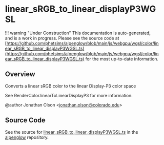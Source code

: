 # linear_sRGB_to_linear_displayP3WGSL

!!! warning "Under Construction"
    This documentation is auto-generated, and is a work in progress. Please see the source code at
    [https://github.com/phetsims/alpenglow/blob/main/js/webgpu/wgsl/color/linear_sRGB_to_linear_displayP3WGSL.ts](https://github.com/phetsims/alpenglow/blob/main/js/webgpu/wgsl/color/linear_sRGB_to_linear_displayP3WGSL.ts) for the most up-to-date information.

## Overview

Converts a linear sRGB color to the linear Display-P3 color space

See RenderColor.linearToLinearDisplayP3 for more information.

@author Jonathan Olson &lt;jonathan.olson@colorado.edu&gt;



## Source Code

See the source for [linear_sRGB_to_linear_displayP3WGSL.ts](https://github.com/phetsims/alpenglow/blob/main/js/webgpu/wgsl/color/linear_sRGB_to_linear_displayP3WGSL.ts) in the [alpenglow](https://github.com/phetsims/alpenglow) repository.
